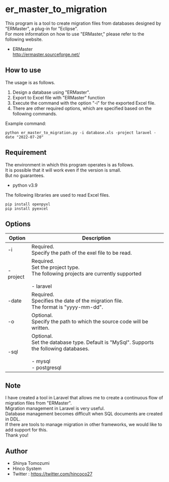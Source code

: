 # er_master_to_migration
This program is a tool to create migration files from databases designed by "ERMaster", a plug-in for "Eclipse".<br/>
For more information on how to use "ERMaster," please refer to the following website.

 - ERMaster<br>
http://ermaster.sourceforge.net/

## How to use
The usage is as follows.

1. Design a database using "ERMaster".
2. Export to Excel file with "ERMaster" function
3. Execute the command with the option "-i" for the exported Excel file.
4. There are other required options, which are specified based on the following commands.

Example command:<br>
```commandline
python er_master_to_migration.py -i database.xls -project laravel -date "2022-07-20"
```

## Requirement
The environment in which this program operates is as follows.<br/>
It is possible that it will work even if the version is small.<br/>
But no guarantees.<br/>

 - python v3.9

The following libraries are used to read Excel files.
```commandline
pip install openpyxl
pip install pyexcel
```

## Options

| Option   | Description                                                                                                                   |
|----------|-------------------------------------------------------------------------------------------------------------------------------|
| -i       | Required.<br>Specify the path of the exel file to be read.                                                                    |
| -project | Required.<br>Set the project type.<br/>The following projects are currently supported<br/><br/> - laravel                     |
| -date    | Required.<br>Specifies the date of the migration file. <br/>The format is "yyyy-mm-dd".                                       |
| -o       | Optional.<br>Specify the path to which the source code will be written.                                                       |
| -sql    | Optional.<br>Set the database type. Default is "MySql". Supports the following databases.<br/><br/> - mysql<br/> - postgresql |

## Note
I have created a tool in Laravel that allows me to create a continuous flow of migration files from "ERMaster".<br>
Migration management in Laravel is very useful.<br>
Database management becomes difficult when SQL documents are created in DDL.<br>
If there are tools to manage migration in other frameworks, we would like to add support for this.<br>
Thank you!<br>

## Author
 
* Shinya Tomozumi
* Hinco System
* Twitter : https://twitter.com/hincoco27